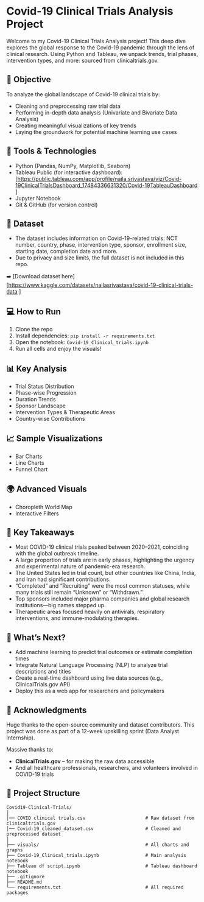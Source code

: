 # Covid-19 Clinical Trials Analysis Project

Welcome to my Covid-19 Clinical Trials Analysis project! This deep dive explores the global response to the Covid-19 pandemic through the lens of clinical research. Using Python and Tableau, we unpack trends, trial phases, intervention types, and more: sourced from clinicaltrials.gov.

## 🧠 Objective

To analyze the global landscape of Covid-19 clinical trials by:
- Cleaning and preprocessing raw trial data
- Performing in-depth data analysis (Univariate and Bivariate Data Analysis)
- Creating meaningful visualizations of key trends
- Laying the groundwork for potential machine learning use cases

## 🔧 Tools & Technologies

- Python (Pandas, NumPy, Matplotlib, Seaborn)
- Tableau Public (for interactive dashboard): [https://public.tableau.com/app/profile/naila.srivastava/viz/Covid-19ClinicalTrialsDashboard_17484336631320/Covid-19TableauDashboard ] 
- Jupyter Notebook
- Git & GitHub (for version control)

## 📁 Dataset

- The dataset includes information on Covid-19-related trials: NCT number, country, phase, intervention type, sponsor, enrollment size, starting date, completion date and more.
- Due to privacy and size limits, the full dataset is not included in this repo.

➡️ [Download dataset here] [https://www.kaggle.com/datasets/nailasrivastava/covid-19-clinical-trials-data ]

## 💻 How to Run
1. Clone the repo  
2. Install dependencies: `pip install -r requirements.txt`  
3. Open the notebook: `Covid-19_Clinical_trials.ipynb`  
4. Run all cells and enjoy the visuals!

## 📊 Key Analysis

* Trial Status Distribution
* Phase-wise Progression
* Duration Trends
* Sponsor Landscape
* Intervention Types & Therapeutic Areas
* Country-wise Contributions

## 📈 Sample Visualizations

* Bar Charts
* Line Charts
* Funnel Chart

## 🌍 Advanced Visuals

* Choropleth World Map
* Interactive Filters 

## 📝 Key Takeaways

* Most COVID-19 clinical trials peaked between 2020–2021, coinciding with the global outbreak timeline.
* A large proportion of trials are in early phases, highlighting the urgency and experimental nature of pandemic-era research.
* The United States led in trial count, but other countries like China, India, and Iran had significant contributions.
* “Completed” and “Recruiting” were the most common statuses, while many trials still remain “Unknown” or “Withdrawn.”
* Top sponsors included major pharma companies and global research institutions—big names stepped up.
* Therapeutic areas focused heavily on antivirals, respiratory interventions, and immune-modulating therapies.

## 🧩 What’s Next?

* Add machine learning to predict trial outcomes or estimate completion times
* Integrate Natural Language Processing (NLP) to analyze trial descriptions and titles
* Create a real-time dashboard using live data sources (e.g., ClinicalTrials.gov API)
* Deploy this as a web app for researchers and policymakers 

## 🙌 Acknowledgments
Huge thanks to the open-source community and dataset contributors. 
This project was done as part of a 12-week upskilling sprint (Data Analyst Internship).

Massive thanks to:
* **ClinicalTrials.gov** – for making the raw data accessible
* And all healthcare professionals, researchers, and volunteers involved in COVID-19 trials

## 📂 Project Structure

```plaintext
Covid19-Clinical-Trials/
│
│── COVID clinical trials.csv                      # Raw dataset from clinicaltrials.gov
│── Covid-19_cleaned_dataset.csv                   # Cleaned and preprocessed dataset
│
├── visuals/                                       # All charts and graphs
├── Covid-19_Clinical_trials.ipynb                 # Main analysis notebook
├── Tableau df script.ipynb                        # Tableau dashboard notebook
├── .gitignore
├── README.md
└── requirements.txt                               # All required packages
